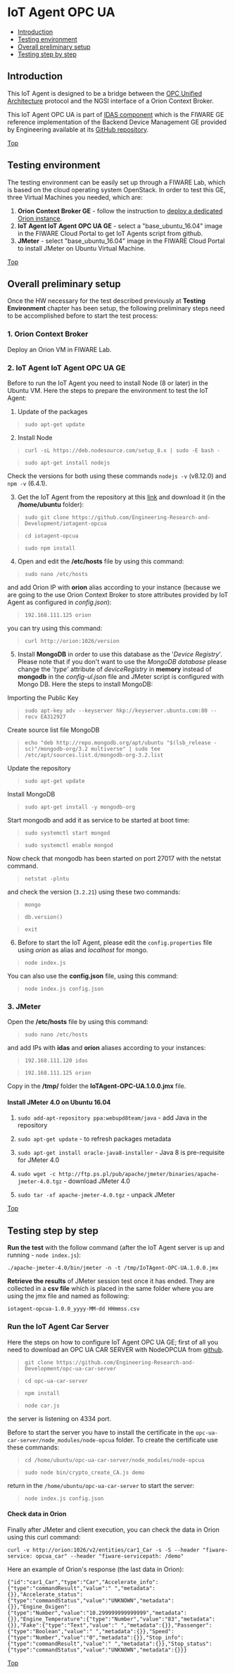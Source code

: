 # IoT Agent OPC UA #

* [Introduction](#introduction)
* [Testing environment](#testing-environment)
* [Overall preliminary setup](#overall-preliminary-setup)
* [Testing step by step](#testing-step-by-step)


## Introduction ##
This IoT Agent is designed to be a bridge between the [OPC Unified Architecture](http://www.opcua.us) protocol and the NGSI interface of a Orion Context Broker.

This IoT Agent OPC UA is part of [IDAS component](https://www.fiware.org/developers/catalogue/) which is the FIWARE GE reference implementation of the Backend Device Management GE provided by Engineering available at its [GitHub repository](https://github.com/Engineering-Research-and-Development/iotagent-opcua).

[Top](#iot-agent-opc-ua)

## Testing environment ##
The testing environment can be easily set up through a FIWARE Lab, which is based on the cloud operating system OpenStack.
In order to test this GE, three Virtual Machines you needed, which are: 

1. **Orion Context Broker GE** - follow the instruction to [deploy a dedicated Orion instance](https://catalogue.fiware.org/enablers/publishsubscribe-context-broker-orion-context-broker/creating-instances).
2. **IoT Agent IoT Agent OPC UA GE** - select a "base_ubuntu_16.04" image in the FIWARE Cloud Portal to get IoT Agents script from github.
3. **JMeter** - select "base_ubuntu_16.04" image in the FIWARE Cloud Portal to install JMeter on Ubuntu Virtual Machine.

[Top](#iot-agent-opc-ua)

## Overall preliminary setup ##

Once the HW necessary for the test described previously at **Testing Environment** chapter has been setup, the following preliminary steps need to be accomplished before to start the test process:


### 1. Orion Context Broker ###

Deploy an Orion VM in FIWARE Lab.


### 2. IoT Agent IoT Agent OPC UA GE ###

Before to run the IoT Agent you need to install Node (8 or later) in the Ubuntu VM. Here the steps to prepare the environment to test the IoT Agent:

1. Update of the packages

> `sudo apt-get update`

2. Install Node

> `curl -sL https://deb.nodesource.com/setup_8.x | sudo -E bash -` 

> `sudo apt-get install nodejs`

Check the versions for both using these commands `nodejs -v` (v8.12.0) and `npm -v` (6.4.1). 

3. Get the IoT Agent from the repository at this [link](https://github.com/Engineering-Research-and-Development/iotagent-opcua) and download it (in the **/home/ubuntu** folder):

> `sudo git clone https://github.com/Engineering-Research-and-Development/iotagent-opcua`

> `cd iotagent-opcua`

> `sudo npm install`

4. Open and edit the **/etc/hosts** file by using this command:

> `sudo nano /etc/hosts` 

and add Orion IP with **orion** alias according to your instance (because we are going to the use Orion Context Broker to store attributes provided by IoT Agent as configured in *config.json*): 

> `192.168.111.125 orion`

you can try using this command:

> `curl http://orion:1026/version`

5. Install **MongoDB** in order to use this database as the '*Device Registry*'. Please note that if you don't want to use the *MongoDB database* please change the '*type*' attribute of *deviceRegistry* in **memory** instead of **mongodb** in the *config-ul.json* file and JMeter script is configured with Mongo DB.
Here the steps to install MongoDB:

Importing the Public Key
> `sudo apt-key adv --keyserver hkp://keyserver.ubuntu.com:80 --recv EA312927`

Create source list file MongoDB
> `echo "deb http://repo.mongodb.org/apt/ubuntu "$(lsb_release -sc)"/mongodb-org/3.2 multiverse" | sudo tee /etc/apt/sources.list.d/mongodb-org-3.2.list`

Update the repository
> `sudo apt-get update`

Install MongoDB
> `sudo apt-get install -y mongodb-org`

Start mongodb and add it as service to be started at boot time:

> `sudo systemctl start mongod`

> `sudo systemctl enable mongod`

Now check that mongodb has been started on port 27017 with the netstat command.

> `netstat -plntu`

and check the version (`3.2.21`) using these two commands:

> `mongo`

> `db.version()`

> `exit`

6. Before to start the IoT Agent, please edit the `config.properties` file using *orion* as alias and *localhost* for mongo.

> `node index.js`

You can also use the **config.json** file, using this command:

> `node index.js config.json`
 

### 3. JMeter ###

Open the **/etc/hosts** file by using this command:

> `sudo nano /etc/hosts` 

and add IPs with **idas** and **orion** aliases according to your instances: 

> `192.168.111.120 idas`

> `192.168.111.125 orion`

Copy in the **/tmp/** folder the **IoTAgent-OPC-UA.1.0.0.jmx** file.


#### Install JMeter 4.0 on Ubuntu 16.04 ####

1. `sudo add-apt-repository ppa:webupd8team/java` - add Java in the repository

2. `sudo apt-get update` - to refresh packages metadata

3. `sudo apt-get install oracle-java8-installer` - Java 8 is pre-requisite for JMeter 4.0

4. `sudo wget -c http://ftp.ps.pl/pub/apache/jmeter/binaries/apache-jmeter-4.0.tgz` - download JMeter 4.0

5. `sudo tar -xf apache-jmeter-4.0.tgz` - unpack JMeter

[Top](#iot-agent-opc-ua)

## Testing step by step ##

**Run the test** with the follow command (after the IoT Agent server is up and running - `node index.js`): 

`./apache-jmeter-4.0/bin/jmeter -n -t /tmp/IoTAgent-OPC-UA.1.0.0.jmx`

**Retrieve the results** of JMeter session test once it has ended. They are collected in a **csv file** which is placed in the same folder where you are using the jmx file and named as following: 

`iotagent-opcua-1.0.0_yyyy-MM-dd HHmmss.csv`


### Run the IoT Agent Car Server ###

Here the steps on how to configure IoT Agent OPC UA GE; first of all you need to download an OPC UA CAR SERVER with NodeOPCUA from [github](https://github.com/Engineering-Research-and-Development/opc-ua-car-server).

> `git clone https://github.com/Engineering-Research-and-Development/opc-ua-car-server`

> `cd opc-ua-car-server`

> `npm install`

> `node car.js`

the server is listening on 4334 port.

Before to start the server you have to install the certificate in the `opc-ua-car-server/node_modules/node-opcua` folder. To create the certificate use these commands:

> `cd /home/ubuntu/opc-ua-car-server/node_modules/node-opcua`

> `sudo node bin/crypto_create_CA.js demo`

return in the `/home/ubuntu/opc-ua-car-server` to start the server:

> `node index.js config.json`


#### Check data in Orion  ####

Finally after JMeter and client execution, you can check the data in Orion using this curl command:

`curl -v http://orion:1026/v2/entities/car1_Car -s -S --header "fiware-service: opcua_car" --header "fiware-servicepath: /demo"`

Here an example of Orion's response (the last data in Orion):
	
	{"id":"car1_Car","type":"Car","Accelerate_info":{"type":"commandResult","value":" ","metadata":{}},"Accelerate_status":{"type":"commandStatus","value":"UNKNOWN","metadata":{}},"Engine_Oxigen":{"type":"Number","value":"10.299999999999999","metadata":{}},"Engine_Temperature":{"type":"Number","value":"83","metadata":{}},"Fake":{"type":"Text","value":" ","metadata":{}},"Passenger":{"type":"Boolean","value":" ","metadata":{}},"Speed":{"type":"Number","value":"0","metadata":{}},"Stop_info":{"type":"commandResult","value":" ","metadata":{}},"Stop_status":{"type":"commandStatus","value":"UNKNOWN","metadata":{}}}


[Top](#iot-agent-opc-ua)